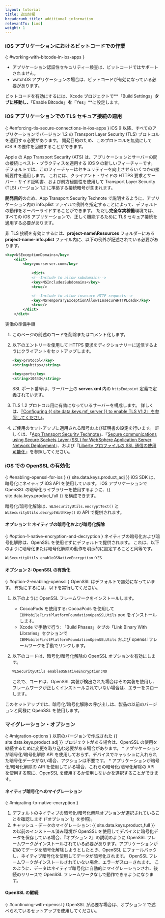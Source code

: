 ```yaml
---
layout: tutorial
title: 追加情報
breadcrumb_title: additional information
relevantTo: [ios]
weight: 1
---
```

<!-- NLS_CHARSET=UTF-8 -->
### iOS アプリケーションにおけるビットコードでの作業
{: #working-with-bitcode-in-ios-apps }
* アプリケーション認証性セキュリティー検査は、ビットコードではサポートされません。
* watchOS アプリケーションの場合は、ビットコードが有効になっている必要があります。

ビットコードを有効にするには、Xcode プロジェクトで**「Build Settings」**タブに移動し、**「Enable Bitcode」**を**「Yes」**に設定します。

### iOS アプリケーションでの TLS セキュア接続の適用
{: #enforcing-tls-secure-connections-in-ios-apps }
iOS 9 以降、すべてのアプリケーションでバージョン 1.2 の Transport Layer Security (TLS) プロトコルを適用する必要があります。 開発目的のため、このプロトコルを無効にして iOS 9 の要件を回避することができます。

Apple の App Transport Security (ATS) は、アプリケーションとサーバーの間の接続にベスト・プラクティスを適用する iOS 9 の新しいフィーチャーです。 デフォルトでは、このフィーチャーはセキュリティーを向上させるいくつかの接続要件を適用します。 これには、クライアント・サイドの HTTPS 要求とサーバー・サイド証明書、および前方秘匿性を使用して Transport Layer Security (TLS) バージョン 1.2 に準拠する接続暗号が含まれます。

**開発目的**のため、App Transport Security Technote で説明するように、アプリケーション内の info.plist ファイルで例外を指定することによって、デフォルトの動作をオーバーライドすることができます。 ただし**完全な実稼働**環境では、すべての iOS アプリケーションで、正しく機能するために TLS セキュア接続を適用する必要があります。

非 TLS 接続を有効にするには、**project-name\Resources** フォルダーにある **project-name-info.plist** ファイル内に、以下の例外が記述されている必要があります。

```xml
<key>NSExceptionDomains</key>
    <dict>
        <key>yourserver.com</key>
    
            <dict>
            <!--Include to allow subdomains-->
            <key>NSIncludesSubdomains</key>
            <true/>

            <!--Include to allow insecure HTTP requests-->
            <key>NSTemporaryExceptionAllowsInsecureHTTPLoads</key>
            <true/>
        </dict>
    </dict>
```

実働の準備手順

1. このページの前述のコードを削除またはコメント化します。  
2. 以下のエントリーを使用して HTTPS 要求をディクショナリーに送信するようにクライアントをセットアップします。  

   ```xml
   <key>protocol</key>
   <string>https</string>

   <key>port</key>
   <string>10443</string>
   ```
   
   SSL ポート番号は、サーバー上の **server.xml** 内の `httpEndpoint` 定義で定義されています。
    
3. TLS 1.2 プロトコル用に有効になっているサーバーを構成します。 詳しくは、[『Configuring {{ site.data.keys.mf_server }} to enable TLS V1.2』を参照してください](http://www-01.ibm.com/support/docview.wss?uid=swg21965659)。
4. ご使用のセットアップに適用される暗号および証明書の設定を行います。 詳しくは、「[App Transport Security Technote](https://developer.apple.com/library/prerelease/ios/technotes/App-Transport-Security-Technote/)」、『[Secure communications using Secure Sockets Layer (SSL) for WebSphere Application Server Network Deployment](http://www-01.ibm.com/support/knowledgecenter/SSAW57_8.5.5/com.ibm.websphere.nd.doc/ae/csec_sslsecurecom.html?cp=SSAW57_8.5.5%2F1-8-2-33-4-0&lang=en)』、および『[Liberty プロファイルの SSL 通信の使用可能化](http://www-01.ibm.com/support/knowledgecenter/SSAW57_8.5.5/com.ibm.websphere.wlp.nd.doc/ae/twlp_sec_ssl.html?cp=SSAW57_8.5.5%2F1-3-11-0-4-1-0)』を参照してください。

### iOS での OpenSSL の有効化
{: #enabling-openssl-for-ios }
{{ site.data.keys.product_adj }} iOS SDK は、暗号化にネイティブ iOS API を使用しています。 iOS アプリケーションで OpenSSL の暗号化ライブラリーを使用するように、{{ site.data.keys.product_full }} を構成できます。

暗号化/暗号化解除は、`WLSecurityUtils.encryptText()` と `WLSecurityUtils.decryptWithKey()` の API で提供されます。

#### オプション 1: ネイティブの暗号化および暗号化解除
{: #option-1-native-encryption-and-decryption }
ネイティブの暗号化および暗号化解除は、OpenSSL を使用せずにデフォルトで提供されます。 これは、以下のように暗号化または暗号化解除の動作を明示的に設定することと同等です。

```xml
WLSecurityUtils enableOSNativeEncryption:YES
```

#### オプション 2: OpenSSL の有効化
{: #option-2-enabling-openssl }
OpenSSL はデフォルトで無効になっています。 有効にするには、以下を実行してください。

1. 以下のように OpenSSL フレームワークをインストールします。
    * CocoaPods を使用する: CocoaPods を使用して `IBMMobileFirstPlatformFoundationOpenSSLUtils` pod をインストールします。
    * Xcode で手動で行う: 「Build Phases」タブの「Link Binary With Libraries」セクションで `IBMMobileFirstPlatformFoundationOpenSSLUtils` および openssl フレームワークを手動でリンクします。
2. 以下のコードは、暗号化/暗号化解除の OpenSSL オプションを有効にします。

   ```xml
   WLSecurityUtils enableOSNativeEncryption:NO
   ```
    
   これで、コードは、OpenSSL 実装が検出された場合はその実装を使用し、フレームワークが正しくインストールされていない場合は、エラーをスローします。

このセットアップでは、暗号化/暗号化解除の呼び出しは、製品の以前のバージョンと同様に OpenSSL を使用します。

### マイグレーション・オプション
{: #migration-options }
以前のバージョンで作成された {{ site.data.keys.product_adj }} プロジェクトがある場合は、OpenSSL の使用を継続するために変更を取り込む必要がある場合があります。
    * アプリケーションが暗号化/暗号化解除 API を使用しておらず、デバイスでキャッシュに入れられた暗号化データがない場合、アクションは不要です。
    * アプリケーションが暗号化/暗号化解除の API を使用している場合、これらの暗号化/暗号化解除の API を使用する際に、OpenSSL を使用するか使用しないかを選択することができます。

#### ネイティブ暗号化へのマイグレーション
{: #migrating-to-native-encryption }
1. デフォルトのネイティブの暗号化/暗号化解除オプションが選択されていることを確認します (『オプション 1』を参照)。
2. キャッシュ・データのマイグレーション: {{ site.data.keys.product_full }} の以前のインストール済み環境が OpenSSL を使用してデバイスに暗号化データを保存している場合、『オプション 2』の説明のように OpenSSL フレームワークがインストールされている必要があります。アプリケーションが初めてデータを暗号化解除しようとしたとき、OpenSSL にフォールバックし、ネイティブ暗号化を使用してデータが暗号化されます。 OpenSSL フレームワークがインストールされていない場合、エラーがスローされます。 このように、データはネイティブ暗号化に自動的にマイグレーションされ、後続のリリースで OpenSSL フレームワークなしで動作できるようになります。

#### OpenSSL の継続
{: #continuing-with-openssl }
OpenSSL が必要な場合は、オプション 2 で述べられているセットアップを使用してください。
